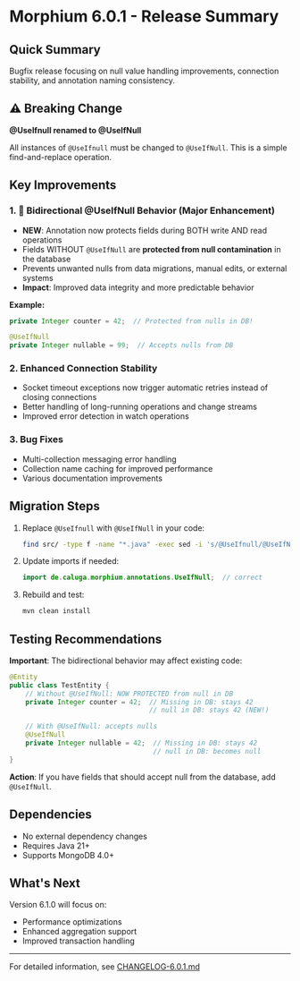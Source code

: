 # Morphium 6.0.1 - Release Summary

## Quick Summary

Bugfix release focusing on null value handling improvements, connection stability, and annotation naming consistency.

## ⚠️ Breaking Change

**@UseIfnull renamed to @UseIfNull**

All instances of `@UseIfnull` must be changed to `@UseIfNull`. This is a simple find-and-replace operation.

## Key Improvements

### 1. 🎯 Bidirectional @UseIfNull Behavior (Major Enhancement)
- **NEW**: Annotation now protects fields during BOTH write AND read operations
- Fields WITHOUT `@UseIfNull` are **protected from null contamination** in the database
- Prevents unwanted nulls from data migrations, manual edits, or external systems
- **Impact**: Improved data integrity and more predictable behavior

**Example:**
```java
private Integer counter = 42;  // Protected from nulls in DB!

@UseIfNull
private Integer nullable = 99;  // Accepts nulls from DB
```

### 2. Enhanced Connection Stability
- Socket timeout exceptions now trigger automatic retries instead of closing connections
- Better handling of long-running operations and change streams
- Improved error detection in watch operations

### 3. Bug Fixes
- Multi-collection messaging error handling
- Collection name caching for improved performance
- Various documentation improvements

## Migration Steps

1. Replace `@UseIfnull` with `@UseIfNull` in your code:
   ```bash
   find src/ -type f -name "*.java" -exec sed -i 's/@UseIfnull/@UseIfNull/g' {} +
   ```

2. Update imports if needed:
   ```java
   import de.caluga.morphium.annotations.UseIfNull;  // correct
   ```

3. Rebuild and test:
   ```bash
   mvn clean install
   ```

## Testing Recommendations

**Important**: The bidirectional behavior may affect existing code:

```java
@Entity
public class TestEntity {
    // Without @UseIfNull: NOW PROTECTED from null in DB
    private Integer counter = 42;  // Missing in DB: stays 42
                                   // null in DB: stays 42 (NEW!)

    // With @UseIfNull: accepts nulls
    @UseIfNull
    private Integer nullable = 42;  // Missing in DB: stays 42
                                    // null in DB: becomes null
}
```

**Action**: If you have fields that should accept null from the database, add `@UseIfNull`.

## Dependencies

- No external dependency changes
- Requires Java 21+
- Supports MongoDB 4.0+

## What's Next

Version 6.1.0 will focus on:
- Performance optimizations
- Enhanced aggregation support
- Improved transaction handling

---

For detailed information, see [CHANGELOG-6.0.1.md](CHANGELOG-6.0.1.md)
